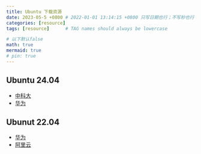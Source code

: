 ```yaml
---
title: Ubuntu 下载资源
date: 2023-05-5 +0800 # 2022-01-01 13:14:15 +0800 只写日期也行；不写秒也行；这样也行 2022-03-09T00:55:42+08:00
categories: [resource]
tags: [resource]      # TAG names should always be lowercase

# 以下默认false
math: true
mermaid: true
# pin: true
---
```


## Ubuntu 24.04 ##

* [中科大](https://mirrors.ustc.edu.cn/ubuntu-releases/24.04/)
* [华为](https://mirrors.huaweicloud.com/ubuntu-releases/24.04/)

## Ubunut 22.04 ##

* [华为](https://mirrors.huaweicloud.com/ubuntu-releases/22.04/)
* [阿里云](https://mirrors.aliyun.com/ubuntu-releases/22.04/)
